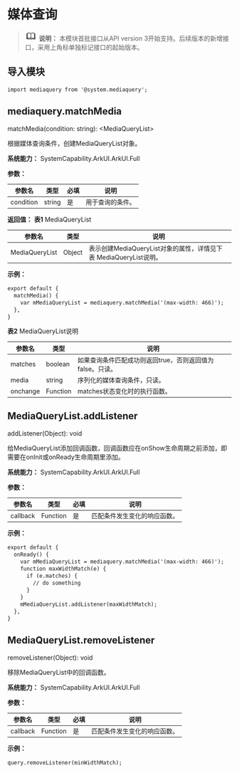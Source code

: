 # 媒体查询


> ![icon-note.gif](public_sys-resources/icon-note.gif) **说明：**
> 本模块首批接口从API version 3开始支持。后续版本的新增接口，采用上角标单独标记接口的起始版本。


## 导入模块


```
import mediaquery from '@system.mediaquery';
```


## mediaquery.matchMedia

matchMedia(condition: string): &lt;MediaQueryList&gt;

根据媒体查询条件，创建MediaQueryList对象。

**系统能力：** SystemCapability.ArkUI.ArkUI.Full

**参数：** 

| 参数名 | 类型 | 必填 | 说明 |
| -------- | -------- | -------- | -------- |
| condition | string | 是 | 用于查询的条件。 |

**返回值：**
**表1** MediaQueryList

| 参数名 | 类型 | 说明 |
| -------- | -------- | -------- |
| MediaQueryList | Object | 表示创建MediaQueryList对象的属性，详情见下表 MediaQueryList说明。 |

**示例：**

```
export default {    
  matchMedia() {        
    var mMediaQueryList = mediaquery.matchMedia('(max-width: 466)');    
  },
}
```

  **表2** MediaQueryList说明

| 参数名 | 类型 | 说明 |
| -------- | -------- | -------- |
| matches | boolean | 如果查询条件匹配成功则返回true，否则返回值为false。只读。 |
| media | string | 序列化的媒体查询条件，只读。 |
| onchange | Function | matches状态变化时的执行函数。 |


## MediaQueryList.addListener

addListener(Object): void

给MediaQueryList添加回调函数，回调函数应在onShow生命周期之前添加，即需要在onInit或onReady生命周期里添加。

**系统能力：** SystemCapability.ArkUI.ArkUI.Full

**参数：**

| 参数名 | 类型 | 必填 | 说明 |
| -------- | -------- | -------- | -------- |
| callback | Function | 是 | 匹配条件发生变化的响应函数。 |

**示例：**

```
export default {
  onReady() {
    var mMediaQueryList = mediaquery.matchMedia('(max-width: 466)');
    function maxWidthMatch(e) {
      if (e.matches) {
        // do something
      }
    }
    mMediaQueryList.addListener(maxWidthMatch);
  },
}
```


## MediaQueryList.removeListener

removeListener(Object): void

移除MediaQueryList中的回调函数。

**系统能力：** SystemCapability.ArkUI.ArkUI.Full

**参数：**

| 参数名 | 类型 | 必填 | 说明 |
| -------- | -------- | -------- | -------- |
| callback | Function | 是 | 匹配条件发生变化的响应函数。 |

**示例：**

```
query.removeListener(minWidthMatch);
```